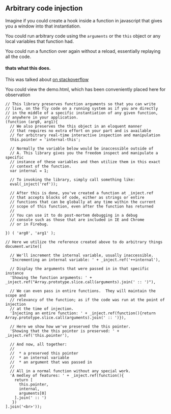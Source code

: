 ## Arbitrary code injection
Imagine if you could create a hook inside a function in javascript that gives you a window into that instantiation.

You could run arbitrary code using the `arguments` or the `this` object or any local variables that function had.

You could run a function over again without a reload, essentially replaying all the code.

#### thats what this does.

This was talked about [on stackoverflow](http://stackoverflow.com/questions/6713538/ruby-style-blocks-in-javascript)

You could view the demo.html, which has been conveniently placed here for observation

    // This library preserves function arguments so that you can write
    // live, on the fly code on a running system as if you are directly 
    // in the middle of a specific instantiation of any given function, 
    // anywhere in your application.
    (function (arg0, arg1){
      // We also preserves the this object in an eloquent manner
      // that requires no extra effort on your part and is available
      // for arbitrary real-time interactive inspection and manipulation
      this.pointer = 'internal-this';

      // Normally the variable below would be inaccessible outside of
      // A. This library gives you the freedom inspect and manipulate a specific 
      // instance of these variables and then utilize them in this exact
      // context of the function.
      var internal = 1;

      // To invoking the library, simply call something like:
      eval(_inject('ref'));

      // After this is done, you've created a function at _inject.ref 
      // that accepts blocks of code, either as strings or entire 
      // functions that can be globally at any time within the current 
      // scope of this function, even after the function has returned
      //
      // You can use it to do post-mortem debugging in a debug
      // console such as those that are included in IE and Chrome
      // or in Firebug.

    }) ( 'arg0', 'arg1' );

    // Here we utilize the reference created above to do arbitrary things 
    document.write([

      // We'll increment the internal variable, usually inaccessible.
      'Incrementing an internal variable: ' + _inject.ref('++internal'),

      // Display the arguments that were passed in in that specific instance
      'Showing the function arguments: ' + _inject.ref("Array.prototype.slice.call(arguments).join(' :: ')"),

      // We can even pass in entire functions.  They will maintain the scope and
      // relevancy of the function; as if the code was run at the point of injection
      // at the time of injection.
      'Injecting an entire function: ' + _inject.ref(function(){return Array.prototype.slice.call(arguments).join(' :: ')}),

      // Here we show how we've preserved the this pointer.
      'Showing that the this pointer is preserved: ' + _inject.ref('this.pointer'),

      // And now, all together: 
      //
      //  * a preserved this pointer 
      //  * an internal variable
      //  * an argument that was passed in
      // 
      // All in a normal function without any special work.
      'A medley of features: ' + _inject.ref(function(){ 
        return [
          this.pointer, 
          internal, 
          arguments[0]
        ].join(' :: ') 
       })
    ].join('<br>'));
